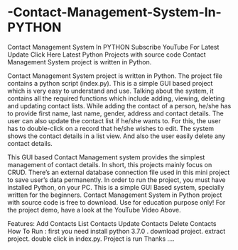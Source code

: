 # -Contact-Management-System-In-PYTHON
 Contact Management System In PYTHON Subscribe YouTube For Latest Update Click Here Latest Python Projects with source code Contact Management System project is written in Python. 

Contact Management System project is written in Python. The project file contains a python script (index.py). This is a simple GUI based project which is very easy to understand and use. Talking about the system, it contains all the required functions which include adding, viewing, deleting and updating contact lists. While adding the contact of a person, he/she has to provide first name, last name, gender, address and contact details. The user can also update the contact list if he/she wants to. For this, the user has to double-click on a record that he/she wishes to edit. The system shows the contact details in a list view. And also the user easily delete any contact details.

This GUI based Contact Management system provides the simplest management of contact details. In short, this projects mainly focus on CRUD. There’s an external database connection file used in this mini project to save user’s data permanently. In order to run the project, you must have installed Python, on your PC. This is a simple GUI Based system, specially written for the beginners. Contact Management System in Python project with source code is free to download. Use for education purpose only! For the project demo, have a look at the YouTube Video  Above.

Features:
Add Contacts
List Contacts
Update Contacts
Delete Contacts
How To Run :
first you need install python 3.7.0 .
download project.
extract project.
double click in index.py.
Project is run
Thanks ....
